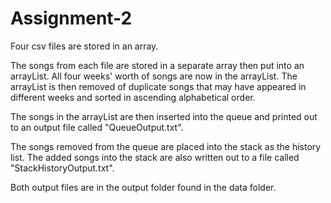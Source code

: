 # Assignment-2

Four csv files are stored in an array.

The songs from each file are stored in a separate array then put into an arrayList. All four weeks' worth of songs are now in the arrayList. The arrayList is then removed of duplicate songs that may have appeared in different weeks and sorted in ascending alphabetical order. 

The songs in the arrayList are then inserted into the queue and printed out to an output file called "QueueOutput.txt".

The songs removed from the queue are placed into the stack as the history list. The added songs into the stack are also written out to a file called "StackHistoryOutput.txt".

Both output files are in the output folder found in the data folder.
